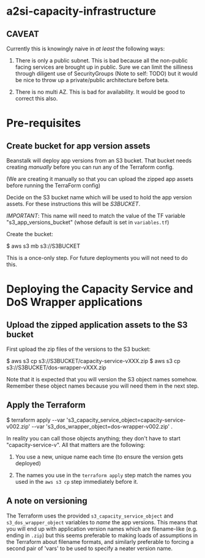 # a2si-capacity-infrastructure

## CAVEAT

Currently this is knowingly naive in _at least_ the following ways:

  1. There is only a public subnet. This is bad because all the non-public facing
     services are brought up in public. Sure we can limit the silliness through
     diligent use of SecurityGroups (Note to self: TODO) but it would be nice to
     throw up a private/public architecture before beta.

  2. There is no multi AZ. This is bad for availability. It would be good to correct
     this also.

# Pre-requisites

## Create bucket for app version assets

Beanstalk will deploy app versions from an S3 bucket. That bucket needs
creating _manually_ before you can run any of the Terraform config.

(We are creating it manually so that you can upload the zipped app assets before
running the TerraForm config)

Decide on the S3 bucket name which will be used to hold the app version assets.
For these instructions this will be _S3BUCKET_.

*IMPORTANT*: This name will need to match the value of the TF variable "s3_app_versions_bucket"
(whose default is set in `variables.tf`)

Create the bucket:

  $ aws s3 mb s3://S3BUCKET

This is a once-only step. For future deployments you will not need to do this.

# Deploying the Capacity Service and DoS Wrapper applications

## Upload the zipped application assets to the S3 bucket

First upload the zip files of the versions to the S3 bucket:

  $ aws s3 cp <location of capacity service zip file> s3://S3BUCKET/capacity-service-vXXX.zip
  $ aws s3 cp <location of dos wrapper zip file> s3://S3BUCKET/dos-wrapper-vXXX.zip

Note that it is expected that you will version the S3 object names somehow. Remember
these object names because you will need them in the next step.

## Apply the Terraform

  $ terraform apply --var 's3_capacity_service_object=capacity-service-v002.zip' --var 's3_dos_wrapper_object=dos-wrapper-v002.zip' .

In reality you can call those objects anything; they don't have to start
"capacity-service-v". All that matters are the following:

  1. You use a new, unique name each time (to ensure the version gets deployed)

  2. The names you use in the `terraform apply` step match the names you used in
     the `aws s3 cp` step immediately before it.

## A note on versioning

The Terraform uses the provided `s3_capacity_service_object` and
`s3_dos_wrapper_object` variables to _name_ the app versions. This means
that you will end up with application version names which are filename-like (e.g. ending in
`.zip`) but this seems preferable to making loads of assumptions in the
Terraform about filename formats, and similarly preferable to forcing a second
pair of 'vars' to be used to specify a neater version name.

